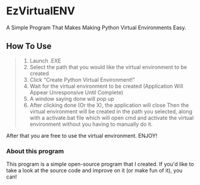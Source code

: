 # EzVirtualENV
A Simple Program That Makes Making Python Virtual Environments Easy.


## How To Use
> 1) Launch .EXE
> 2) Select the path that you would like the virtual environment to be created
> 3) Click "Create Python Virtual Environment!"
> 4) Wait for the virtual environment to be created (Application Will Appear Unresponsive Until Complete)
> 5) A window saying done will pop up
> 6) After clicking done (Or the X), the application will close
Then the virtual environment will be created in the path you selected, along with a activate.bat file which will open cmd and activate the virtual environment without you having to manually do it.

After that you are free to use the virtual environment.
ENJOY!

### About this program
This program is a simple open-source program that I created. If you'd like to take a look at the source code and improve on it (or make fun of it), you can!
